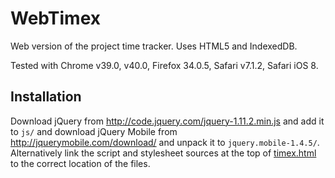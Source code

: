 WebTimex
========

Web version of the project time tracker. Uses HTML5 and IndexedDB.

Tested with Chrome v39.0, v40.0, Firefox 34.0.5, Safari v7.1.2, Safari iOS 8.

Installation
------------

Download jQuery from http://code.jquery.com/jquery-1.11.2.min.js and add it to `js/` and
download jQuery Mobile from http://jquerymobile.com/download/ and unpack it to `jquery.mobile-1.4.5/`. 
Alternatively link the script and stylesheet sources at the top of [timex.html](timex.html) to the correct location of the files.
